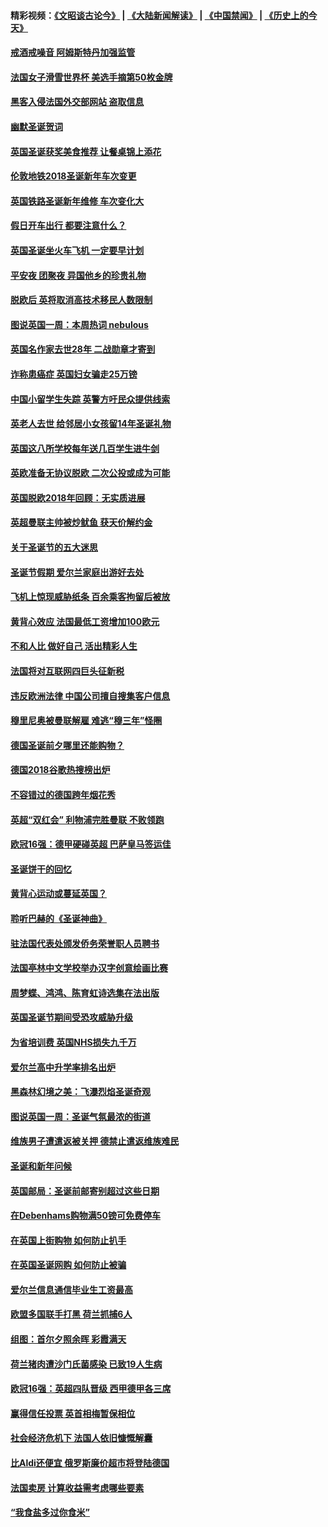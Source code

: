 #### 精彩视频：[《文昭谈古论今》](https://github.com/gfw-breaker/wenzhao/blob/master/README.md?t=12252130) | [《大陆新闻解读》](https://github.com/gfw-breaker/ntdtv-comedy/blob/master/README.md?t=12252130) | [《中国禁闻》](https://github.com/gfw-breaker/ntdtv-news/blob/master/README.md?t=12252130) | [《历史上的今天》](https://github.com/gfw-breaker/today-in-history/blob/master/README.md?t=12252130) 

#### [戒酒戒噪音 阿姆斯特丹加强监管](../pages/nsc974/n10928070.md?t=12252130) 

#### [法国女子滑雪世界杯 美选手摘第50枚金牌](../pages/nsc974/n10927351.md?t=12252130) 

#### [黑客入侵法国外交部网站 盗取信息](../pages/nsc974/n10927269.md?t=12252130) 

#### [幽默圣诞贺词](../pages/nsc974/n10926672.md?t=12252130) 

#### [英国圣诞获奖美食推荐 让餐桌锦上添花](../pages/nsc974/n10926641.md?t=12252130) 

#### [伦敦地铁2018圣诞新年车次变更](../pages/nsc974/n10926629.md?t=12252130) 

#### [英国铁路圣诞新年维修 车次变化大](../pages/nsc974/n10926618.md?t=12252130) 

#### [假日开车出行 都要注意什么？](../pages/nsc974/n10926610.md?t=12252130) 

#### [英国圣诞坐火车飞机 一定要早计划](../pages/nsc974/n10926599.md?t=12252130) 

#### [平安夜 团聚夜 异国他乡的珍贵礼物](../pages/nsc974/n10925634.md?t=12252130) 

#### [脱欧后 英将取消高技术移民人数限制](../pages/nsc974/n10924981.md?t=12252130) 

#### [图说英国一周：本周热词 nebulous](../pages/nsc974/n10925020.md?t=12252130) 

#### [英国名作家去世28年 二战勋章才寄到](../pages/nsc974/n10925014.md?t=12252130) 

#### [诈称患癌症 英国妇女骗走25万镑](../pages/nsc974/n10925008.md?t=12252130) 

#### [中国小留学生失踪  英警方吁民众提供线索](../pages/nsc974/n10925001.md?t=12252130) 

#### [英老人去世 给邻居小女孩留14年圣诞礼物](../pages/nsc974/n10924997.md?t=12252130) 

#### [英国这八所学校每年送几百学生进牛剑](../pages/nsc974/n10924990.md?t=12252130) 

#### [英欧准备无协议脱欧 二次公投或成为可能](../pages/nsc974/n10923373.md?t=12252130) 

#### [英国脱欧2018年回顾：无实质进展](../pages/nsc974/n10923355.md?t=12252130) 

#### [英超曼联主帅被炒鱿鱼 获天价解约金](../pages/nsc974/n10922656.md?t=12252130) 

#### [关于圣诞节的五大迷思](../pages/nsc974/n10919864.md?t=12252130) 

#### [圣诞节假期 爱尔兰家庭出游好去处](../pages/nsc974/n10919966.md?t=12252130) 

#### [飞机上惊现威胁纸条 百余乘客拘留后被放](../pages/nsc974/n10920081.md?t=12252130) 

#### [黄背心效应 法国最低工资增加100欧元](../pages/nsc974/n10919737.md?t=12252130) 

#### [不和人比 做好自己 活出精彩人生](../pages/nsc974/n10920053.md?t=12252130) 

#### [法国将对互联网四巨头征新税](../pages/nsc974/n10919837.md?t=12252130) 

#### [违反欧洲法律 中国公司擅自搜集客户信息](../pages/nsc974/n10918199.md?t=12252130) 

#### [穆里尼奥被曼联解雇 难逃“穆三年”怪圈](../pages/nsc974/n10919101.md?t=12252130) 

#### [德国圣诞前夕哪里还能购物？](../pages/nsc974/n10918186.md?t=12252130) 

#### [德国2018谷歌热搜榜出炉](../pages/nsc974/n10918077.md?t=12252130) 

#### [不容错过的德国跨年烟花秀](../pages/nsc974/n10917989.md?t=12252130) 

#### [英超“双红会” 利物浦完胜曼联 不败领跑](../pages/nsc974/n10917557.md?t=12252130) 

#### [欧冠16强：德甲硬碰英超 巴萨皇马签运佳](../pages/nsc974/n10917207.md?t=12252130) 

#### [圣诞饼干的回忆](../pages/nsc974/n10916160.md?t=12252130) 

#### [黄背心运动或蔓延英国？](../pages/nsc974/n10915769.md?t=12252130) 

#### [聆听巴赫的《圣诞神曲》](../pages/nsc974/n10910868.md?t=12252130) 

#### [驻法国代表处颁发侨务荣誉职人员聘书](../pages/nsc974/n10912829.md?t=12252130) 

#### [法国亭林中文学校举办汉字创意绘画比赛](../pages/nsc974/n10912809.md?t=12252130) 

#### [周梦蝶、鸿鸿、陈育虹诗选集在法出版](../pages/nsc974/n10912778.md?t=12252130) 

#### [英国圣诞节期间受恐攻威胁升级](../pages/nsc974/n10911486.md?t=12252130) 

#### [为省培训费  英国NHS损失九千万](../pages/nsc974/n10911478.md?t=12252130) 

#### [爱尔兰高中升学率排名出炉](../pages/nsc974/n10910761.md?t=12252130) 

#### [黑森林幻境之美：飞瀑烈焰圣诞奇观](../pages/nsc974/n10909442.md?t=12252130) 

#### [图说英国一周：圣诞气氛最浓的街道](../pages/nsc974/n10909173.md?t=12252130) 

#### [维族男子遭遣返被关押 德禁止遣返维族难民](../pages/nsc974/n10908943.md?t=12252130) 

#### [圣诞和新年问候](../pages/nsc974/n10909160.md?t=12252130) 

#### [英国邮局：圣诞前邮寄别超过这些日期](../pages/nsc974/n10909151.md?t=12252130) 

#### [在Debenhams购物满50镑可免费停车](../pages/nsc974/n10909136.md?t=12252130) 

#### [在英国上街购物 如何防止扒手](../pages/nsc974/n10909106.md?t=12252130) 

#### [在英国圣诞网购 如何防止被骗](../pages/nsc974/n10909085.md?t=12252130) 

#### [爱尔兰信息通信毕业生工资最高](../pages/nsc974/n10908531.md?t=12252130) 

#### [欧盟多国联手打黑 荷兰抓捕6人](../pages/nsc974/n10908389.md?t=12252130) 

#### [组图：首尔夕照余晖 彩霞满天](../pages/nsc974/n10908293.md?t=12252130) 

#### [荷兰猪肉遭沙门氏菌感染 已致19人生病](../pages/nsc974/n10908299.md?t=12252130) 

#### [欧冠16强：英超四队晋级 西甲德甲各三席](../pages/nsc974/n10907296.md?t=12252130) 

#### [赢得信任投票 英首相梅暂保相位](../pages/nsc974/n10907229.md?t=12252130) 

#### [社会经济危机下 法国人依旧慷慨解囊](../pages/nsc974/n10906090.md?t=12252130) 

#### [比Aldi还便宜 俄罗斯廉价超市将登陆德国](../pages/nsc974/n10905994.md?t=12252130) 

#### [法国卖房 计算收益需考虑哪些要素](../pages/nsc974/n10906125.md?t=12252130) 

#### [“我食盐多过你食米”](../pages/nsc974/n10905976.md?t=12252130) 

